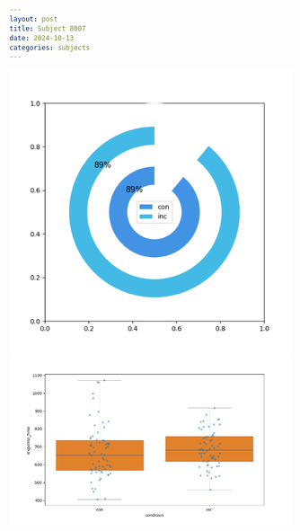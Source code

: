 ```yaml
---
layout: post
title: Subject 8007
date: 2024-10-13
categories: subjects
---
```


![](data/8007/run-12/8007_accuracy_by_condition.png)
![](data/8007/run-12/8007_rt.png)
